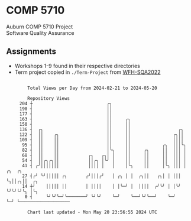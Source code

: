 # COMP 5710
Auburn COMP 5710 Project  
Software Quality Assurance

## Assignments
- Workshops 1-9 found in their respective directories
- Term project copied in `./Term-Project` from [WFH-SQA2022](https://github.com/wumphlett/WFH-SQA2022-AUBURN)

```

        Total Views per Day from 2024-02-21 to 2024-05-20

        Repository Views
     204 ┼                            ╭╮
     190 ┤                            ││
     177 ┤                            ││
     163 ┤                            ││     ╭╮
     150 ┤                            ││     ││
     136 ┤  ╭╮                        ││     ││                  ╭╮
     122 ┤  ││    ╭╮                  ││     ││                ╭╮││
     109 ┤  ││    ││                  ││     ││                ││││
      95 ┤  ││    ││                  ││     ││            ╭╮  │││╰╮
      82 ┤  ││    ││                  │╰╮    ││     ╭╮     ││  │││ │
      68 ┤  ││    ││           ╭╮   ╭╮│ │    ││     ││     ││  │││ │
      54 ┤  ││╭╮╭╮││           ││╭╮ │╰╯ │    ││     ││     ││  │││ │
      41 ┤ ╭╯│││││││           ││││ │   │    │╰╮    ││     │╰╮ │││ │ ╭╮  ╭╮
      27 ┤╭╯ ╰╯│││││ ╭╮       ╭╯│││╭╯   │ ╭╮ │ │  ╭╮││   ╭╮│ │ │││ ╰╮││╭╮││  ╭╮
      14 ┼╯    │││││ ││       │ ││││    │ │╰─╯ │  ││││  ╭╯╰╯ │ │╰╯  ╰╯╰╯╰╯╰╮ │╰╮
       0 ┤     ╰╯╰╯╰─╯╰───────╯ ╰╯╰╯    ╰─╯    ╰──╯╰╯╰──╯    ╰─╯           ╰─╯ ╰───────────────────

        Chart last updated - Mon May 20 23:56:55 2024 UTC
        
```

